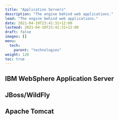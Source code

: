 ```yaml
---
title: "Application Servers"
description: "The engine behind web applications."
lead: "The engine behind web applications."
date: 2021-04-10T23:41:31+12:00
lastmod: 2021-04-10T23:41:31+12:00
draft: false
images: []
menu: 
  tech:
    parent: "technologies"
weight: 120
toc: true
---
```

## IBM WebSphere Application Server

## JBoss/WildFly

## Apache Tomcat
